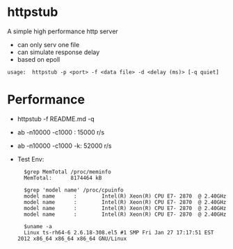 httpstub
========
A simple high performance http server 

* can only serv one file
* can simulate response delay
* based on epoll


`usage:  httpstub -p <port> -f <data file> -d <delay (ms)> [-q quiet]`


Performance
===========
* httpstub -f README.md -q

* ab -n10000 -c1000 : 15000 r/s
* ab -n10000 -c1000 -k: 52000 r/s

* Test Env:

  		$grep MemTotal /proc/meminfo
		MemTotal:      8174464 kB

		$grep 'model name' /proc/cpuinfo
		model name      :        Intel(R) Xeon(R) CPU E7- 2870  @ 2.40GHz
		model name      :        Intel(R) Xeon(R) CPU E7- 2870  @ 2.40GHz
		model name      :        Intel(R) Xeon(R) CPU E7- 2870  @ 2.40GHz
		model name      :        Intel(R) Xeon(R) CPU E7- 2870  @ 2.40GHz

		$uname -a
		Linux ts-rh64-6 2.6.18-308.el5 #1 SMP Fri Jan 27 17:17:51 EST 2012 x86_64 x86_64 x86_64 GNU/Linux
